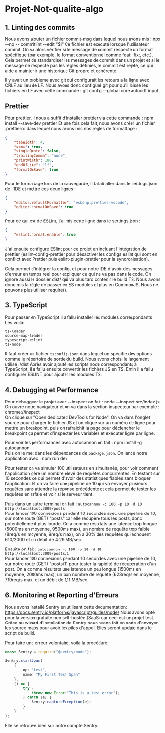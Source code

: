 # Projet-Not-qualite-algo

## 1. Linting des commits

Nous avons ajouter un fichier commit-msg dans lequel nous avons mis : npx --no -- commitlint --edit "$i"
Ce fichier est executé lorsque l'utilisateur commit. On va alors vérifier si le message de commit respecte un format spécifique (par exemple, le format conventionnel comme feat:, fix:, etc.).
Cela permet de standardiser les messages de commit dans un projet et si le message ne respecte pas les règles définies, le commit est rejeté, ce qui aide à maintenir une historique Git propre et cohérente.

Il y avait un probleme avec git qui configurait les retours a la ligne avec CRLF au lieu de LF. Nous avons donc configuré git pour qu'il laisse les fichiers en LF avec cette commande : git config --global core.autocrlf input

## Prettier

Pour prettier, il nous a suffit d'installer prettier via cette commande : npm install --save-dev prettier
Et une fois cela fait, nous avons créer un fichier .prettierrc dans lequel nous avons mis nos regles de formattage :

```json
{
    "tabWidth": 4,
    "semi": true,
    "singleQuote": false,
    "trailingComma": "none",
    "printWidth": 180,
    "endOfLine": "lf",
    "formatOnSave": true
}
```

Pour le formattage lors de la sauvegarde, il fallait aller dans le settings.json de l'IDE et mettre ces deux lignes :

```json
{
    "editor.defaultFormatter": "esbenp.prettier-vscode",
    "editor.formatOnSave": true
}
```

Pour ce qui est de ESLint, j'ai mis cette ligne dans le settings.json :

```json
{
    "eslint.format.enable": true
}
```

J'ai ensuite configuré ESlint pour ce projet en incluant l'intégration de prettier (eslint-config-prettier pour désactiver les configs eslint qui sont en conflict avec Prettier puis eslint-plugin-prettier pour la syncronisation).

Cela permet d'intégrer la config, et pour notre IDE d'avoir des messages d'erreur en temps reel pour expliquer ce qui ne va pas dans le code.
On ignore aussi le dossier dist/ qui va plus tard contenir le build TS.
Nous avons donc mis la règle de passer en ES modules et plus en CommonJS. Nous ne pouvons plus utiliser require().

## 3. TypeScript

Pour passer en TypeScript il a fallu installer les modules correspondants
Les voilà:

```
ts-loader
source-map-loader
typescript-eslint
ts-node
```

Il faut créer un fichier `tsconfig.json` dans lequel on spécifie des options comme le répertoire de sortie du build.
Nous avons choisi le largement utilisé ./dist
Après avoir ajouté les scripts node correspondants à TypeScript, il a fallu ensuite convertir les fichiers JS en TS.
Enfin il a fallu configurer ESLINT pour ajouter les modules TS.

## 4. Debugging et Performance

Pour débugguer le projet avec --inspect on fait : node --inspect src/index.js  
On ouvre notre navigateur et on va dans la section inspecteur par exemple : chrome://inspect  
On clique sur "Open dedicated DevTools for Node". On va dans l'onglet source pour charger le fichier JS et on clique sur un numéro de ligne pour mettre un breakpoint, 
puis on rafraichit la page pour déclencher le breakpoint ça permet d'inspecter les variables et exécuter ligne par ligne.  
  
Pour voir les performances avec autocannon on fait : npm install -g autocannon  
Puis on le met dans les dépendances de `package.json`. On lance notre application avec : npm run dev  

Pour tester on va simuler 100 utilisateurs en simultanés, pour voir comment l'application gère un nombre élevé de requêtes concurrentes. 
En testant sur 10 secondes ce qui permet d'avoir des statistiques fiables sans bloquer l’application. 
Et on va faire une pipeline de 10 qui va envoyer plusieurs requêtes sans attendre la réponse précédente et 
cela permet de tester les requêtes en rafale et voir si le serveur tient.  

Puis dans un autre terminal on fait : ```autocannon -c 100 -p 10 -d 10 http://localhost:3009/posts```   
Pour lancer 100 connexions pendant 10 secondes avec une pipeline de 10, sur notre route (GET) "posts" car elle récupère tous les posts, donc potentiellement plus lourde. 
On a comme résultats une latence trop longue (5000ms en moyenne, 9500ms max), un nombre de requête trop faible (8req/s en moyenne, 9req/s max), 
on a 30% des requêtes qui échouent 610/2000 et un débit de 4.29 MB/sec.  
  
Ensuite on fait : ```autocannon -c 100 -p 10 -d 10 http://localhost:3009/posts/1```  
Pour lancer 100 connexions pendant 10 secondes avec une pipeline de 10, sur notre route (GET) "posts/1"  pour tester la rapidité de récupération d’un post. 
On a comme résultats une latence un peu longue (1500ms en moyenne, 2000ms max), un bon nombre de requête (623req/s en moyenne, 719req/s max) 
et un débit de 1,11 MB/sec.  

## 6. Monitoring et Reporting d'Erreurs

Nous avons installé Sentry en utilisant cette documentation:
https://docs.sentry.io/platforms/javascript/guides/node/
Nous avons opté pour la version gratuite non self-hostée (SaaS) car ceci est un projet test.
Grâce au wizard d'installation de Sentry nous avons fait en sorte d'envoyer les source maps pour avoir les piles d'appel. Elles seront update dans le script de build.

Pour faire une erreur volontaire, voilà la procédure:

```typescript
const Sentry = require("@sentry/node");

Sentry.startSpan(
    {
        op: "test",
        name: "My First Test Span"
    },
    () => {
        try {
            throw new Error("This is a test error");
        } catch (e) {
            Sentry.captureException(e);
        }
    }
);
```

Elle se retrouve bien sur notre compte Sentry.
